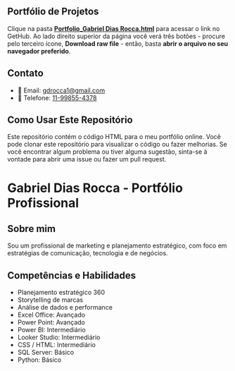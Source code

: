 ## Portfólio de Projetos
Clique na pasta <a href="https://github.com/gabrielrocca369/portfolio/blob/main/Portfolio_Gabriel%20Dias%20Rocca.html"><strong>Portfolio_Gabriel Dias Rocca.html</strong></a> para acessar o link no GetHub. Ao lado direito superior da página você verá três botões - procure pelo terceiro ícone, <strong>Download raw file</strong> - então, basta <strong>abrir o arquivo no seu navegador preferido</strong>.

## Contato
- 📧 Email: [gdrocca1@gmail.com](mailto:gdrocca1@gmail.com)
- 📱 Telefone: [11-99855-4378](tel:5511998554378)

## Como Usar Este Repositório
Este repositório contém o código HTML para o meu portfólio online. Você pode clonar este repositório para visualizar o código ou fazer melhorias. Se você encontrar algum problema ou tiver alguma sugestão, sinta-se à vontade para abrir uma issue ou fazer um pull request.

# Gabriel Dias Rocca - Portfólio Profissional

## Sobre mim
Sou um profissional de marketing e planejamento estratégico, com foco em estratégias de comunicação, tecnologia e de negócios.

## Competências e Habilidades
- Planejamento estratégico 360
- Storytelling de marcas
- Análise de dados e performance
- Excel Office: Avançado
- Power Point: Avançado
- Power BI: Intermediário
- Looker Studio: Intermediário
- CSS / HTML: Intermediário
- SQL Server: Básico
- Python: Básico
